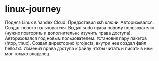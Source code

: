 # linux-journey


Поднял Linux в Yandex Cloud.
Предоставил ssh ключи.
Авторизовался.
Создал нового пользователя.
Выдал sudo права новому пользователю (нужно повторить и дополнительно изучить права доступа).
Авторизовался под новым пользователем.
Установил пару пакетов (htop, tmux).
Создал директорию /projects, внутри нее создал файл hello.txt.
Изменил права доступа к файлу чтобы читать и писать в нем мог только владелец.

